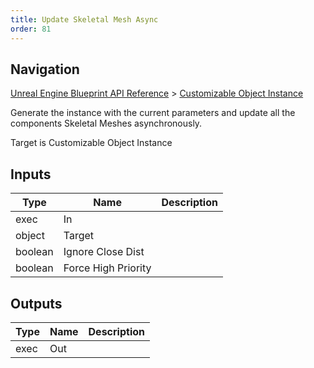 ```yaml
---
title: Update Skeletal Mesh Async
order: 81
---
```

## Navigation

[Unreal Engine Blueprint API Reference](https://dev.epicgames.com/documentation/en-us/unreal-engine/BlueprintAPI) > [Customizable Object Instance](https://dev.epicgames.com/documentation/en-us/unreal-engine/BlueprintAPI/CustomizableObjectInstance)

Generate the instance with the current parameters and update all the components Skeletal Meshes asynchronously.

Target is Customizable Object Instance

## Inputs

| Type | Name | Description |
| --- | --- | --- |
| exec | In |  |
| object | Target |  |
| boolean | Ignore Close Dist |  |
| boolean | Force High Priority |  |

## Outputs

| Type | Name | Description |
| --- | --- | --- |
| exec | Out |  |
